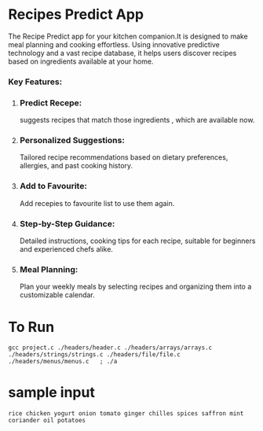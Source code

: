 # Recipes Predict App

The Recipe Predict app for your kitchen companion.It is designed to make meal planning and cooking effortless. Using innovative predictive technology and a vast recipe database, it helps users discover recipes based on ingredients available at your home.

### Key Features:

1. <h3><b>Predict Recepe:</b></h3> suggests recipes that match those ingredients , which are available now.

2. <h3><b>Personalized Suggestions:</b></h3>Tailored recipe recommendations based on dietary preferences, allergies, and past cooking history.

3. <h3><b>Add to Favourite:</b></h3> Add recepies to favourite list to use them again.

4. <h3><b>Step-by-Step Guidance:</b></h3> Detailed instructions, cooking tips for each recipe, suitable for beginners and experienced chefs alike.

5. <h3><b>Meal Planning:</b></h3>  Plan your weekly meals by selecting recipes and organizing them into a customizable calendar.

# To Run

    gcc project.c ./headers/header.c ./headers/arrays/arrays.c ./headers/strings/strings.c ./headers/file/file.c ./headers/menus/menus.c   ; ./a

# sample input 

    rice chicken yogurt onion tomato ginger chilles spices saffron mint coriander oil potatoes